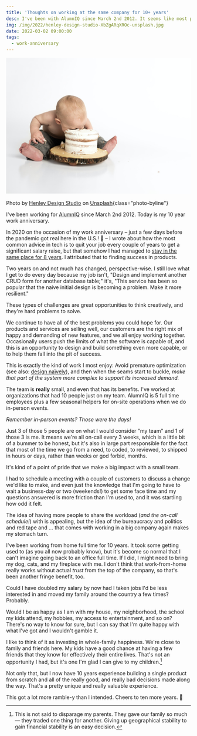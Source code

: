 ```yaml
---
title: 'Thoughts on working at the same company for 10+ years'
desc: I've been with AlumnIQ since March 2nd 2012. It seems like most people these days would tell you that's a terrible idea.
img: /img/2022/henley-design-studio-XbZgARqXROc-unsplash.jpg
date: 2022-03-02 09:00:00
tags:
  - work-anniversary
---
```


![Baby chowing down on birthday cake](/img/2022/henley-design-studio-XbZgARqXROc-unsplash.jpg)

Photo by <a href="https://unsplash.com/@henleydesign?utm_source=unsplash&utm_medium=referral&utm_content=creditCopyText">Henley Design Studio</a> on <a href="https://unsplash.com/?utm_source=unsplash&utm_medium=referral&utm_content=creditCopyText">Unsplash</a>{class="photo-byline"}

I've been working for [AlumnIQ][iq] since March 2nd 2012. Today is my 10 year work anniversary.

In 2020 on the occasion of my work anniversary &ndash; just a few days before the pandemic got real here in the U.S.! 😬 &ndash; I wrote about how the most common advice in tech is to quit your job every couple of years to get a significant salary raise, but that somehow I had managed to [stay in the same place for 8 years][8y]. I attributed that to finding success in products.

Two years on and not much has changed, perspective-wise. I still love what I get to do every day because my job isn't, "Design and implement another CRUD form for another database table;" it's, "This service has been so popular that the naive initial design is becoming a problem. Make it more resilient."

These types of challenges are great opportunities to think creatively, and they're hard problems to solve.

We continue to have all of the best problems you could hope for. Our products and services are selling well, our customers are the right mix of happy and demanding of new features, and we all enjoy working together. Occasionally users push the limits of what the software is capable of, and this is an opportunity to design and build something even more capable, or to help them fall into the pit of success.

This is exactly the kind of work I most enjoy: Avoid premature optimization (see also: [design naïvely][dn]), and then when the seams start to buckle, _make that part of the system more complex to support its increased demand._

The team is **really** small, and even that has its benefits. I've worked at organizations that had 10 people just on my team. AlumnIQ is 5 full time employees plus a few seasonal helpers for on-site operations when we do in-person events.

_Remember in-person events? Those were the days!_

Just 3 of those 5 people are on what I would consider "my team" and 1 of those 3 is me. It means we're all on-call every 3 weeks, which is a little bit of a bummer to be honest, but it's also in large part responsible for the fact that most of the time we go from a need, to coded, to reviewed, to shipped in hours or days, rather than weeks or god forbid, months.

It's kind of a point of pride that we make a big impact with a small team.

I had to schedule a meeting with a couple of customers to discuss a change we'd like to make, and even just the knowledge that I'm going to have to wait a business-day or two (weekends!) to get some face time and my questions answered is more friction than I'm used to, and it was startling how odd it felt.

The idea of having more people to share the workload (_and the on-call schedule!_) with is appealing, but the idea of the bureaucracy and politics and red tape and ... that comes with working in a big company again makes my stomach turn.

I've been working from home full time for 10 years. It took some getting used to (as you all now probably know), but it's become so normal that I can't imagine going back to an office full time. If I did, I might need to bring my dog, cats, and my fireplace with me. I don't think that work-from-home really works without actual _trust_ from the top of the company, so that's been another fringe benefit, too.

Could I have doubled my salary by now had I taken jobs I'd be less interested in and moved my family around the country a few times? Probably.

Would I be as happy as I am with my house, my neighborhood, the school my kids attend, my hobbies, my access to entertainment, and so on? There's no way to know for sure, but I can say that I'm quite happy with what I've got and I wouldn't gamble it.

I like to think of it as investing in whole-family happiness. We're close to family and friends here. My kids have a good chance at having a few friends that they know for effectively their entire lives. That's not an opportunity I had, but it's one I'm glad I can give to my children.[^1]

Not only that, but I now have 10 years experience building a single product from scratch and all of the really good, and really bad decisions made along the way. That's a pretty unique and really valuable experience.

This got a lot more ramble-y than I intended. Cheers to ten more years. 🍻

[^1]: This is not said to disparage my parents. They gave our family so much &mdash; they traded one thing for another. Giving up geographical stability to gain financial stability is an easy decision.

[iq]: https://www.alumniq.com
[8y]: /blog/2020/challenge-breeds-stability/
[dn]: /blog/2022/design-naively/
